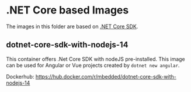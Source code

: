 # .NET Core based Images

The images in this folder are based on [.NET Core SDK](https://hub.docker.com/_/microsoft-dotnet-core-sdk).

## dotnet-core-sdk-with-nodejs-14

This container offers .Net Core SDK with nodeJS pre-installed. This image can be used for Angular
or Vue projects created by `dotnet new angular`.

Dockerhub: https://hub.docker.com/r/mbedded/dotnet-core-sdk-with-nodejs-14
